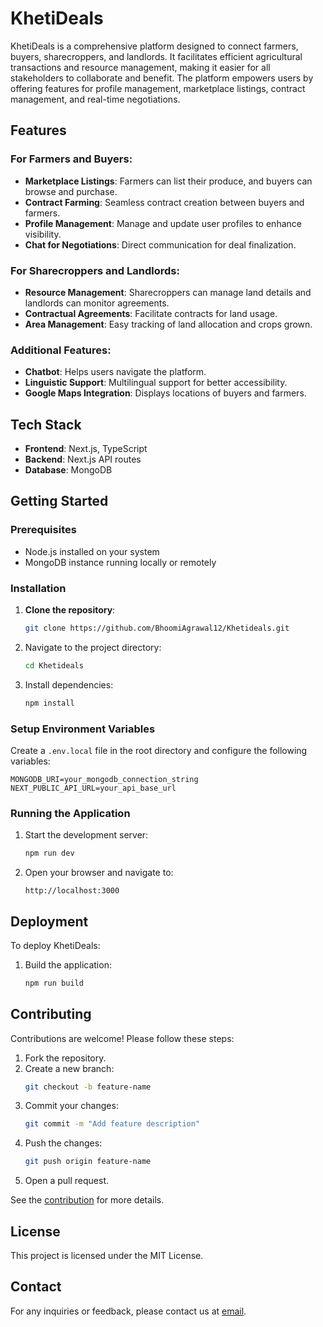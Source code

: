# KhetiDeals

KhetiDeals is a comprehensive platform designed to connect farmers, buyers, sharecroppers, and landlords. It facilitates efficient agricultural transactions and resource management, making it easier for all stakeholders to collaborate and benefit. The platform empowers users by offering features for profile management, marketplace listings, contract management, and real-time negotiations.

## Features

### For Farmers and Buyers:
- **Marketplace Listings**: Farmers can list their produce, and buyers can browse and purchase.
- **Contract Farming**: Seamless contract creation between buyers and farmers.
- **Profile Management**: Manage and update user profiles to enhance visibility.
- **Chat for Negotiations**: Direct communication for deal finalization.

### For Sharecroppers and Landlords:
- **Resource Management**: Sharecroppers can manage land details and landlords can monitor agreements.
- **Contractual Agreements**: Facilitate contracts for land usage.
- **Area Management**: Easy tracking of land allocation and crops grown.

### Additional Features:
- **Chatbot**: Helps users navigate the platform.
- **Linguistic Support**: Multilingual support for better accessibility.
- **Google Maps Integration**: Displays locations of buyers and farmers.

## Tech Stack
- **Frontend**: Next.js, TypeScript
- **Backend**: Next.js API routes
- **Database**: MongoDB

## Getting Started

### Prerequisites
- Node.js installed on your system
- MongoDB instance running locally or remotely

### Installation
1. **Clone the repository**:
   ```bash
   git clone https://github.com/BhoomiAgrawal12/Khetideals.git
2. Navigate to the project directory:
   ```bash
   cd Khetideals
   ```
3. Install dependencies:
   ```bash
   npm install
   ```

### Setup Environment Variables
Create a `.env.local` file in the root directory and configure the following variables:
```env
MONGODB_URI=your_mongodb_connection_string
NEXT_PUBLIC_API_URL=your_api_base_url
```

### Running the Application
1. Start the development server:
   ```bash
   npm run dev
   ```
2. Open your browser and navigate to:
   ```
   http://localhost:3000
   ```

## Deployment
To deploy KhetiDeals:
1. Build the application:
   ```bash
   npm run build
   ```
## Contributing
Contributions are welcome! Please follow these steps:
1. Fork the repository.
2. Create a new branch:
   ```bash
   git checkout -b feature-name
   ```
3. Commit your changes:
   ```bash
   git commit -m "Add feature description"
   ```
4. Push the changes:
   ```bash
   git push origin feature-name
   ```
5. Open a pull request.

See the [contribution](https://github.com/BhoomiAgrawal12/Khetideals/blob/main/contributing.md) for more details.
## License
This project is licensed under the MIT License.

## Contact
For any inquiries or feedback, please contact us at [email](bhoomiagrawal1212@gmail.com).

